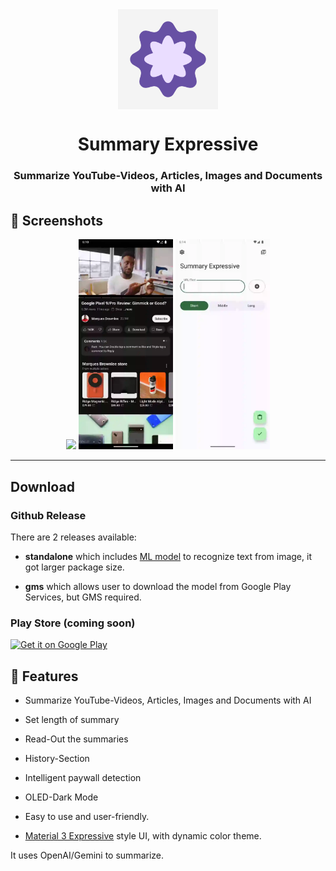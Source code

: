 <div align="center">

<img width="" src=".github/logo.webp"  width=160 height=160  align="center">

# Summary Expressive

### Summarize YouTube-Videos, Articles, Images and Documents with AI

</div>

## 📱 Screenshots

<div align="center">
<div>
<img src="app/src/main/res/drawable/screen1.webp" width="30%" />
<img src="app/src/main/res/drawable/screen2.webp" width="30%" />
<img src="app/src/main/res/drawable/screen3.webp" width="30%" />

</div>
</div>

---

## Download

### Github Release

There are 2 releases available:

- **standalone** which
  includes [ML model](https://developers.google.com/ml-kit/vision/text-recognition/v2) to recognize
  text from image, it got larger package size.

- **gms** which allows user to download the model from Google Play Services, but GMS required.

### Play Store (coming soon)

<a href='https://play.google.com/store/apps/details?id=me.nanova.SummaryExpressive'><img alt='Get it on Google Play' src='https://play.google.com/intl/en_us/badges/static/images/badges/en_badge_web_generic.png' width='300'/></a>

## 📖 Features

- Summarize YouTube-Videos, Articles, Images and Documents with AI

- Set length of summary

- Read-Out the summaries

- History-Section

- Intelligent paywall detection

- OLED-Dark Mode

- Easy to use and user-friendly.

- [Material 3 Expressive](https://m3.material.io/blog/building-with-m3-expressive) style UI, with
  dynamic color theme.

It uses OpenAI/Gemini to summarize.
